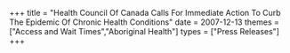 +++
title = "Health Council Of Canada Calls For Immediate Action To Curb The Epidemic Of Chronic Health Conditions"
date = 2007-12-13
themes = ["Access and Wait Times","Aboriginal Health"]
types = ["Press Releases"]
+++
